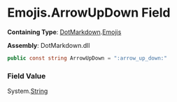 # Emojis\.ArrowUpDown Field

**Containing Type**: [DotMarkdown](../../README.md)\.[Emojis](../README.md)

**Assembly**: DotMarkdown\.dll

```csharp
public const string ArrowUpDown = ":arrow_up_down:"
```

### Field Value

System\.[String](https://docs.microsoft.com/en-us/dotnet/api/system.string)